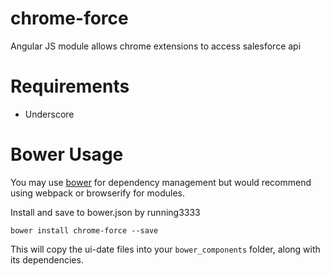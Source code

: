 # chrome-force
Angular JS module allows chrome extensions to access salesforce api


# Requirements

- Underscore

# Bower Usage

You may use [bower](http://bower.io/) for dependency management but would recommend using webpack or browserify for modules.

Install and save to bower.json by running3333

    bower install chrome-force --save

This will copy the ui-date files into your `bower_components` folder, along with its dependencies.

